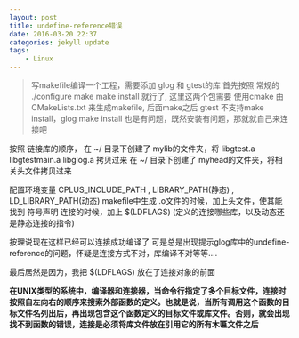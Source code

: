 ```yaml
---
layout: post
title: undefine-reference错误
date: 2016-03-20 22:37
categories: jekyll update
tags:
    - Linux
---
```


> 写makefile编译一个工程，需要添加 glog 和 gtest的库 
> 首先按照 常规的 ./configure make make install 就行了,
> 这里这两个包需要 使用cmake 由 CMakeLists.txt 来生成makefile,
> 后面make之后 gtest 不支持make install，glog make install 也是有问题，既然安装有问题，那就就自己来连接吧


按照 链接库的顺序，
在 ~/ 目录下创建了 mylib的文件夹，将 libgtest.a libgtestmain.a libglog.a 拷贝过来
在 ~/ 目录下创建了 myhead的文件夹，将相关头文件拷贝过来

配置环境变量 CPLUS_INCLUDE_PATH , LIBRARY_PATH(静态) , LD_LIBRARY_PATH(动态)
makefile中生成 .o文件的时候，加上头文件，使其能找到 符号声明
连接的时候，加上 $(LDFLAGS) (定义的连接哪些库，以及动态还是静态连接的指令)

按理说现在这样已经可以连接成功编译了
可是总是出现提示glog库中的undefine-reference的问题，怀疑是连接方式不对，库编译不对等等....

最后居然是因为，我把 $(LDFLAGS) 放在了连接对象的前面

**在UNIX类型的系统中，编译器和连接器，当命令行指定了多个目标文件，连接时按照自左向右的顺序来搜索外部函数的定义。也就是说，当所有调用这个函数的目标文件名列出后，再出现包含这个函数定义的目标文件或库文件。否则，就会出现找不到函数的错误，连接是必须将库文件放在引用它的所有木匾文件之后**
